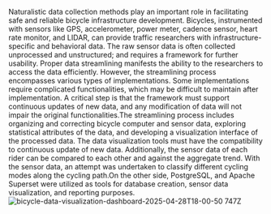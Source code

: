 Naturalistic data collection methods play an important role in facilitating safe and reliable bicycle
infrastructure development. Bicycles, instrumented with sensors like GPS, accelerometer, power
meter, cadence sensor, heart rate monitor, and LIDAR, can provide traffic researchers with
infrastructure-specific and behavioral data. The raw sensor data is often collected unprocessed
and unstructured; and requires a framework for further usability. Proper data streamlining
manifests the ability to the researchers to access the data efficiently. However, the streamlining
process encompasses various types of implementations. Some implementations require
complicated functionalities, which may be difficult to maintain after implementation. A critical
step is that the framework must support continuous updates of new data, and any modification of
data will not impair the original functionalities.The
streamlining process includes organizing and correcting bicycle computer and sensor data, exploring statistical attributes of the data, and developing a visualization interface of the
processed data. The data visualization tools must have the compatibility to continuous update of
new data. Additionally, the sensor data of each rider can be compared to each other and against
the aggregate trend. With the sensor data, an attempt was undertaken to classify different cycling
modes along the cycling path.On
the other side, PostgreSQL, and Apache Superset were utilized as tools for database creation, sensor data visualization, and reporting purposes.
![bicycle-data-visualization-dashboard-2025-04-28T18-00-50 747Z](https://github.com/user-attachments/assets/f1b98d7c-d249-445f-adac-c77745b5e22f)
